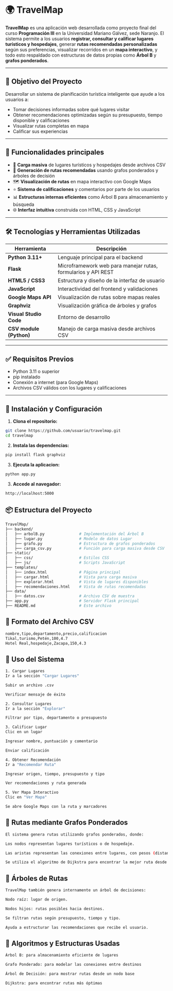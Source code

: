 # 🌍 TravelMap

**TravelMap** es una aplicación web desarrollada como proyecto final del curso **Programación III** en la Universidad Mariano Gálvez, sede Naranjo. El sistema permite a los usuarios **registrar, consultar y calificar lugares turísticos y hospedajes**, generar **rutas recomendadas personalizadas** según sus preferencias, visualizar recorridos en un **mapa interactivo**, y todo esto respaldado con estructuras de datos propias como **Árbol B** y **grafos ponderados**.

---

## 🎯 Objetivo del Proyecto

Desarrollar un sistema de planificación turística inteligente que ayude a los usuarios a:
- Tomar decisiones informadas sobre qué lugares visitar
- Obtener recomendaciones optimizadas según su presupuesto, tiempo disponible y calificaciones
- Visualizar rutas completas en mapa
- Calificar sus experiencias

---

## 🚀 Funcionalidades principales

- 📁 **Carga masiva** de lugares turísticos y hospedajes desde archivos CSV
- 🧭 **Generación de rutas recomendadas** usando grafos ponderados y árboles de decisión
- 🗺️ **Visualización de rutas** en mapa interactivo con Google Maps
- ⭐ **Sistema de calificaciones** y comentarios por parte de los usuarios
- 📊 **Estructuras internas eficientes** como Árbol B para almacenamiento y búsqueda
- 🌐 **Interfaz intuitiva** construida con HTML, CSS y JavaScript

---

## 🛠️ Tecnologías y Herramientas Utilizadas

| Herramienta           | Descripción                                                        |
|------------------------|--------------------------------------------------------------------|
| **Python 3.11+**       | Lenguaje principal para el backend                                |
| **Flask**              | Microframework web para manejar rutas, formularios y API REST     |
| **HTML5 / CSS3**       | Estructura y diseño de la interfaz de usuario                     |
| **JavaScript**         | Interactividad del frontend y validaciones                        |
| **Google Maps API**    | Visualización de rutas sobre mapas reales                         |
| **Graphviz**           | Visualización gráfica de árboles y grafos                         |
| **Visual Studio Code** | Entorno de desarrollo                                              |
| **CSV module (Python)**| Manejo de carga masiva desde archivos CSV                         |

---

## ✅ Requisitos Previos

- Python 3.11 o superior  
- pip instalado  
- Conexión a internet (para Google Maps)  
- Archivos CSV válidos con los lugares y calificaciones  

---

## 🔧 Instalación y Configuración

1. **Clona el repositorio:**

```bash
git clone https://github.com/usuario/travelmap.git
cd travelmap
```

2. **Instala las dependencias:**

```bash
pip install flask graphviz
```
3. **Ejecuta la aplicacion:**

```bash
python app.py

```
3. **Accede al navegador:**

```bash
http://localhost:5000

```

## 📦 Estructura del Proyecto

```bash
TravelMap/
├── backend/
│   ├── arbolB.py               # Implementación del Árbol B
│   ├── lugar.py                # Modelo de datos Lugar
│   ├── grafo.py                # Estructura de grafos ponderados
│   ├── carga_csv.py            # Función para carga masiva desde CSV
├── static/
│   ├── css/                    # Estilos CSS
│   ├── js/                     # Scripts JavaScript
├── templates/
│   ├── index.html              # Página principal
│   ├── cargar.html             # Vista para carga masiva
│   ├── explorar.html           # Vista de lugares disponibles
│   ├── recomendaciones.html    # Vista de rutas recomendadas
├── data/
│   ├── datos.csv               # Archivo CSV de muestra
├── app.py                      # Servidor Flask principal
├── README.md                   # Este archivo

```

## 🧾 Formato del Archivo CSV

```bash
nombre,tipo,departamento,precio,calificacion
Tikal,turismo,Petén,100,4.7
Hotel Real,hospedaje,Zacapa,150,4.3

```
## 📌 Uso del Sistema
```bash
1. Cargar Lugares
Ir a la sección "Cargar Lugares"

Subir un archivo .csv

Verificar mensaje de éxito

2. Consultar Lugares
Ir a la sección "Explorar"

Filtrar por tipo, departamento o presupuesto

3. Calificar Lugar
Clic en un lugar

Ingresar nombre, puntuación y comentario

Enviar calificación

4. Obtener Recomendación
Ir a "Recomendar Ruta"

Ingresar origen, tiempo, presupuesto y tipo

Ver recomendaciones y ruta generada

5. Ver Mapa Interactivo
Clic en "Ver Mapa"

Se abre Google Maps con la ruta y marcadores


```
## 🔁 Rutas mediante Grafos Ponderados

```bash
El sistema genera rutas utilizando grafos ponderados, donde:

Los nodos representan lugares turísticos o de hospedaje.

Las aristas representan las conexiones entre lugares, con pesos (distancia, tiempo o costo).

Se utiliza el algoritmo de Dijkstra para encontrar la mejor ruta desde el origen.


```
## 🌳 Árboles de Rutas
```bash
TravelMap también genera internamente un árbol de decisiones:

Nodo raíz: lugar de origen.

Nodos hijos: rutas posibles hacia destinos.

Se filtran rutas según presupuesto, tiempo y tipo.

Ayuda a estructurar las recomendaciones que recibe el usuario.


```

## 🧠 Algoritmos y Estructuras Usadas
```bash
Árbol B: para almacenamiento eficiente de lugares

Grafo Ponderado: para modelar las conexiones entre destinos

Árbol de Decisión: para mostrar rutas desde un nodo base

Dijkstra: para encontrar rutas más óptimas


```
